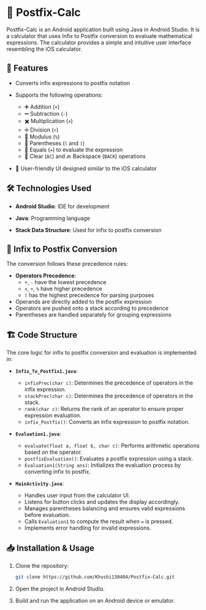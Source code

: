 # 📱 Postfix-Calc

Postfix-Calc is an Android application built using Java in Android Studio. It is a calculator that uses Infix to Postfix conversion to evaluate mathematical expressions. The calculator provides a simple and intuitive user interface resembling the iOS calculator.

## 🎯 Features

- Converts infix expressions to postfix notation
  
- Supports the following operations:
  - ➕ Addition (`+`)
  - ➖ Subtraction (`-`)
  - ✖️ Multiplication (`×`)
  - ➗ Division (`÷`)
  - 🔢 Modulus (`%`)
  - 📝 Parentheses (`(` and `)`) 
  - 🟰 Equals (`=`) to evaluate the expression
  - 🧹 Clear (`AC`) and 🔙 Backspace (`BACK`) operations
    
- 📱 User-friendly UI designed similar to the iOS calculator

## 🛠 Technologies Used

- **Android Studio**: IDE for development
  
- **Java**: Programming language
  
- **Stack Data Structure**: Used for infix to postfix conversion

## 🔢 Infix to Postfix Conversion

The conversion follows these precedence rules:
- **Operators Precedence**:
  - `+`, `-` have the lowest precedence
  - `×`, `÷`, `%` have higher precedence
  - `(` has the highest precedence for parsing purposes
- Operands are directly added to the postfix expression
- Operators are pushed onto a stack according to precedence
- Parentheses are handled separately for grouping expressions

## 🏗 Code Structure

The core logic for infix to postfix conversion and evaluation is implemented in:
- **`Infix_To_Postfix1.java`**:
  - `infixPrec(char c)`: Determines the precedence of operators in the infix expression.
  - `stackPrec(char c)`: Determines the precedence of operators in the stack.
  - `rank(char c)`: Returns the rank of an operator to ensure proper expression evaluation.
  - `infix_Postfix()`: Converts an infix expression to postfix notation.
- **`Evaluation1.java`**:
  - `evaluate(float a, float b, char c)`: Performs arithmetic operations based on the operator.
  - `postfixEvaluation()`: Evaluates a postfix expression using a stack.
  - `Evaluation1(String ans)`: Initializes the evaluation process by converting infix to postfix.

- **`MainActivity.java`**:
  - Handles user input from the calculator UI.
  - Listens for button clicks and updates the display accordingly.
  - Manages parentheses balancing and ensures valid expressions before evaluation.
  - Calls `Evaluation1` to compute the result when `=` is pressed.
  - Implements error handling for invalid expressions.

## 📥 Installation & Usage

1. Clone the repository:
   ```sh
   git clone https://github.com/Khushi130404/Postfix-Calc.git
   ```
   
2. Open the project in Android Studio.
   
3. Build and run the application on an Android device or emulator.



